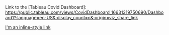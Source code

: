 Link to the [Tableau Covid Dashboard]: https://public.tableau.com/views/CovidDashboard_16631319750690/Dashboard1?:language=en-US&:display_count=n&:origin=viz_share_link


[I'm an inline-style link](https://www.google.com)

